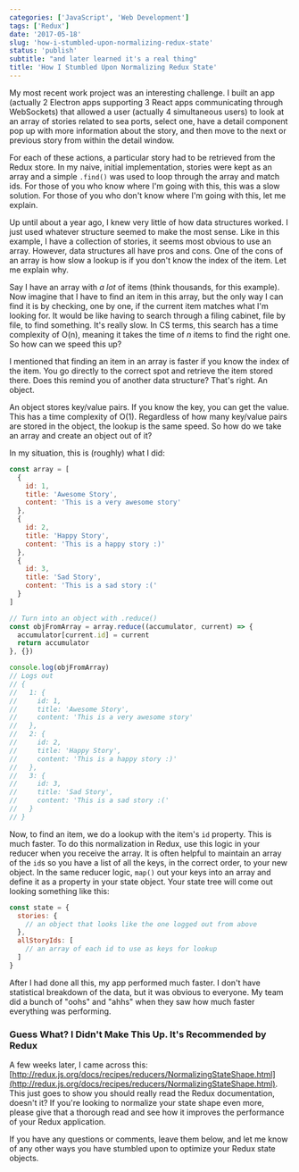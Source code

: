 ```yaml
---
categories: ['JavaScript', 'Web Development']
tags: ['Redux']
date: '2017-05-18'
slug: 'how-i-stumbled-upon-normalizing-redux-state'
status: 'publish'
subtitle: "and later learned it's a real thing"
title: 'How I Stumbled Upon Normalizing Redux State'
---
```


My most recent work project was an interesting challenge. I built an app (actually 2 Electron apps supporting 3 React apps communicating through WebSockets) that allowed a user (actually 4 simultaneous users) to look at an array of stories related to sea ports, select one, have a detail component pop up with more information about the story, and then move to the next or previous story from within the detail window.

For each of these actions, a particular story had to be retrieved from the Redux store. In my naive, initial implementation, stories were kept as an array and a simple `.find()` was used to loop through the array and match ids. For those of you who know where I'm going with this, this was a slow solution. For those of you who don't know where I'm going with this, let me explain.

Up until about a year ago, I knew very little of how data structures worked. I just used whatever structure seemed to make the most sense. Like in this example, I have a collection of stories, it seems most obvious to use an array. However, data structures all have pros and cons. One of the cons of an array is how slow a lookup is if you don't know the index of the item. Let me explain why.

Say I have an array with _a lot_ of items (think thousands, for this example). Now imagine that I have to find an item in this array, but the only way I can find it is by checking, one by one, if the current item matches what I'm looking for. It would be like having to search through a filing cabinet, file by file, to find something. It's really slow. In CS terms, this search has a time complexity of O(n), meaning it takes the time of _n_ items to find the right one. So how can we speed this up?

I mentioned that finding an item in an array is faster if you know the index of the item. You go directly to the correct spot and retrieve the item stored there. Does this remind you of another data structure? That's right. An object.

An object stores key/value pairs. If you know the key, you can get the value. This has a time complexity of O(1). Regardless of how many key/value pairs are stored in the object, the lookup is the same speed. So how do we take an array and create an object out of it?

In my situation, this is (roughly) what I did:

```javascript
const array = [
  {
    id: 1,
    title: 'Awesome Story',
    content: 'This is a very awesome story'
  },
  {
    id: 2,
    title: 'Happy Story',
    content: 'This is a happy story :)'
  },
  {
    id: 3,
    title: 'Sad Story',
    content: 'This is a sad story :('
  }
]

// Turn into an object with .reduce()
const objFromArray = array.reduce((accumulator, current) => {
  accumulator[current.id] = current
  return accumulator
}, {})

console.log(objFromArray)
// Logs out
// {
//   1: {
//     id: 1,
//     title: 'Awesome Story',
//     content: 'This is a very awesome story'
//   },
//   2: {
//     id: 2,
//     title: 'Happy Story',
//     content: 'This is a happy story :)'
//   },
//   3: {
//     id: 3,
//     title: 'Sad Story',
//     content: 'This is a sad story :('
//   }
// }
```

Now, to find an item, we do a lookup with the item's `id` property. This is much faster. To do this normalization in Redux, use this logic in your reducer when you receive the array. It is often helpful to maintain an array of the `id`s so you have a list of all the keys, in the correct order, to your new object. In the same reducer logic, `map()` out your keys into an array and define it as a property in your state object. Your state tree will come out looking something like this:

```javascript
const state = {
  stories: {
    // an object that looks like the one logged out from above
  },
  allStoryIds: [
    // an array of each id to use as keys for lookup
  ]
}
```

After I had done all this, my app performed much faster. I don't have statistical breakdown of the data, but it was obvious to everyone. My team did a bunch of "oohs" and "ahhs" when they saw how much faster everything was performing.

### Guess What? I Didn't Make This Up. It's Recommended by Redux

A few weeks later, I came across this: [http://redux.js.org/docs/recipes/reducers/NormalizingStateShape.html](http://redux.js.org/docs/recipes/reducers/NormalizingStateShape.html). This just goes to show you should really read the Redux documentation, doesn't it? If you're looking to normalize your state shape even more, please give that a thorough read and see how it improves the performance of your Redux application.

If you have any questions or comments, leave them below, and let me know of any other ways you have stumbled upon to optimize your Redux state objects.
